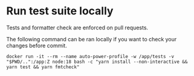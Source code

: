 # Run test suite locally

Tests and formatter check are enforced on pull requests.

The following command can be ran locally if you want to check your changes before commit.

```
docker run -it --rm --name auto-power-profile -w /app/tests -v "$PWD/..":/app:Z node:18 bash -c "yarn install --non-interactive && yarn test && yarn fmtcheck"
```

